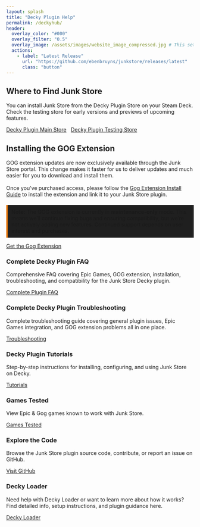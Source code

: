 ```yaml
---
layout: splash
title: "Decky Plugin Help"
permalink: /deckyhub/
header:
  overlay_color: "#000"
  overlay_filter: "0.5"
  overlay_image: /assets/images/website_image_compressed.jpg # This sets the URL for this page
  actions:
    - label: "Latest Release"
      url: "https://github.com/ebenbruyns/junkstore/releases/latest"
      class: "button"
---
```

<div class="spacer mt-4"></div>

<!-- Where to Find Junk Store -->
<section class="where-to-find">
  <h2>Where to Find Junk Store</h2>
  <p>
    You can install Junk Store from the Decky Plugin Store on your Steam Deck. Check the testing store for early versions and previews of upcoming features.
  </p>
  <div style="display: flex; gap: 0.75rem; flex-wrap: wrap;">
  <a href="https://plugins.deckbrew.xyz/" class="button" target="_blank" rel="noopener noreferrer">Decky Plugin Main Store</a>
  <a href="https://testing.deckbrew.xyz/" class="button" target="_blank" rel="noopener noreferrer">Decky Plugin Testing Store</a>
  </div>
</section>

<section class="gog-extension">
  <h2>Installing the GOG Extension</h2>
 
  <div>GOG extension updates are now exclusively available through the Junk Store portal. This change makes it faster for us to deliver updates and much easier for you to download and install them.</div><br>

  <div>Once you’ve purchased access, please follow the <a href="/tutorials/gogextension">Gog Extension Install Guide</a> to install the extension and link it to your Junk Store plugin.</div>

  <p style="border-left: 4px solid #e67300; background-color: #1f1f1f; padding: 10px; margin-top: 20px;">
    <strong>Note:</strong> The GOG extension is currently in <strong>maintenance-only</strong> mode. This means we’ll continue fixing bugs and ensuring compatibility, but we’re not actively adding new features. Continued support depends on user interest and purchases.
  </p>
</section>

  <a href="https://portal.junkstore.xyz/" class="button gog-extension-button" style="margin-right: 10px;" target="_blank" rel="noopener noreferrer">Get the Gog Extension</a>

 <!-- Content Boxes -->
<div class="content-box-container">
  <!-- FAQ -->
  <div class="content-box faq">
    <h3>Complete Decky Plugin FAQ</h3>
    <p>Comprehensive FAQ covering Epic Games, GOG extension, installation, troubleshooting, and compatibility for the Junk Store Decky plugin.</p>
    <a href="{{ '/faq/decky/' | relative_url }}" class="button">Complete Plugin FAQ</a>
  </div>

  <!-- Troubleshooting -->
  <div class="content-box troubleshooting">
    <h3>Complete Decky Plugin Troubleshooting</h3>
    <p>Complete troubleshooting guide covering general plugin issues, Epic Games integration, and GOG extension problems all in one place.</p>
    <a href="{{ '/troubleshooting/decky/' | relative_url }}" class="button">Troubleshooting</a>
  </div>

  <!-- Tutorials -->
  <div class="content-box tutorials">
    <h3>Decky Plugin Tutorials</h3>
    <p>Step-by-step instructions for installing, configuring, and using Junk Store on Decky.</p>
    <a href="{{ '/plugin_tutorials/' | relative_url }}" class="button">Tutorials</a>
  </div>

  <!-- Tested Games -->
  <div class="content-box tested-games">
    <h3>Games Tested</h3>
    <p>View Epic & Gog games known to work with Junk Store.</p>
    <a href="/tested-games/" class="button" target="_blank" rel="noopener noreferrer">Games Tested</a>
  </div>

  <div class="content-box">
    <h3>Explore the Code</h3>
    <p>Browse the Junk Store plugin source code, contribute, or report an issue on GitHub.</p>
    <a href="https://github.com/ebenbruyns/junkstore" class="button" target="_blank" rel="noopener noreferrer">Visit GitHub</a>
  </div>

  <div class="content-box">
    <h3>Decky Loader</h3>
    <p>Need help with Decky Loader or want to learn more about how it works? Find detailed info, setup instructions, and plugin guidance here.</p>
    <a href="https://decky.xyz/" class="button" target="_blank" rel="noopener noreferrer">Decky Loader</a>
  </div>
</div>
